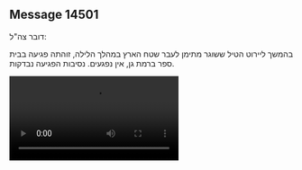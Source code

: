 ## Message 14501

דובר צה"ל:

בהמשך ליירוט הטיל ששוגר מתימן לעבר שטח הארץ במהלך הלילה, זוהתה פגיעה בבית ספר ברמת גן, אין נפגעים. נסיבות הפגיעה נבדקות.

![Video](https://data.iron-swords.co.il/2024/December/19/https://data.iron-swords.co.il/2024/December/19/14501/14501_media.mp4)
